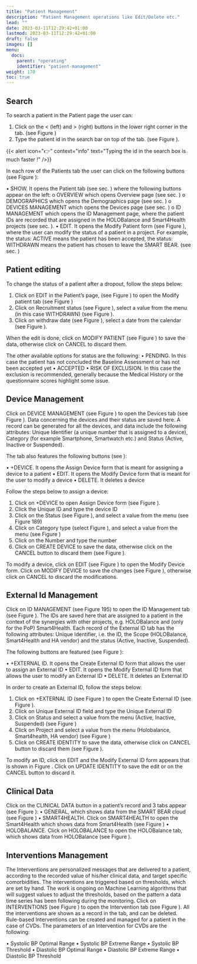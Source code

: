 ```yaml
---
title: "Patient Management"
description: "Patient Management operations like Edit/Delete etc."
lead: ""
date: 2023-03-11T12:29:42+01:00
lastmod: 2023-03-11T12:29:42+01:00
draft: false
images: []
menu:
  docs:
    parent: "operating"
    identifier: "patient-management"
weight: 170
toc: true
---
```


## Search

To search a patient in the Patient page the user can:
1.	Click on the < (left) and > (right) buttons in the lower right corner in the tab. (see Figure )
2.	Type the patient id in the search bar on top of the tab. (see Figure ).

{{< alert icon="👉" context="info" text="Typing the id in the search box is much faster !" />}}

In each row of the Patients tab the user can click on the following buttons (see Figure ):

•	SHOW. It opens the Patient tab (see sec. ) where the following buttons appear on the left:
o	OVERVIEW which opens Overview page (see sec. )
o	DEMOGRAPHICS which opens the Demographics page (see sec. )
o	DEVICES MANAGEMENT which opens the Devices page (see sec. )
o	ID MANAGEMENT which opens the ID Management page, where the patient IDs are recorded that are assigned in the HOLOBalance and Smart4Health projects (see sec. ).
•	EDIT. It opens the Modify Patient form (see Figure ), where the user can modify the status of a patient in a project. For example, the status: ACTIVE means the patient has been accepted, the status: WITHDRAWN means the patient has chosen to leave the SMART BEAR. (see sec. )


## Patient editing

To change the status of a patient after a dropout, follow the steps below:

1.	Click on EDIT in the Patient’s page, (see Figure ) to open the Modify patient tab (see Figure )
2.	Click on Recruitment status (see Figure ), select a value from the menu (in this case WITHDRAWN) (see Figure ).
3.	Click on withdraw date (see Figure ), select a date from the calendar (see Figure ). 

When the edit is done, click on MODIFY PATIENT (see Figure ) to save the data, otherwise click on CANCEL to discard them.

The other available options for status are the following:
•	PENDING. In this case the patient has not concluded the Baseline Assessment or has not been accepted yet
•	ACCEPTED
•	RISK OF EXCLUSION. In this case the exclusion is recommended, generally because the Medical History or the questionnaire scores highlight some issue. 


## Device Management

Click on DEVICE MANAGEMENT (see Figure ) to open the Devices tab (see Figure ). Data concerning the devices and their status are saved here. A record can be generated for all the devices, and data include the following attributes: Unique Identifier (a unique number that is assigned to a device), Category (for example Smartphone, Smartwatch etc.) and Status (Active, Inactive or Suspended). 

The tab also features the following buttons (see ):

•	+DEVICE. It opens the Assign Device form that is meant for assigning a device to a patient
•	EDIT. It opens the Modify Device form that is meant for the user to modify a device 
•	DELETE. It deletes a device


Follow the steps below to assign a device:

1.	Click on +DEVICE to open Assign Device form (see Figure ). 
2.	Click the Unique ID and type the device ID 
3.	Click on the Status (see Figure ), and select a value from the menu (see Figure 189)
4.	Click on Category type (select Figure ), and select a value from the menu (see Figure )
5.	Click on the Number and type the number 
6.	Click on CREATE DEVICE to save the data, otherwise click on the CANCEL button to discard them (see Figure ).


To modify a device, click on EDIT (see Figure ) to open the Modify Device form. Click on MODIFY DEVICE to save the changes (see Figure ), otherwise click on CANCEL to discard the modifications.

## External Id Management

Click on ID MANAGEMENT (see Figure 195) to open the ID Management tab (see Figure ). The IDs are saved here that are assigned to a patient in the context of the synergies with other projects, e.g. HOLOBalance and (only for the PoP) Smart4Health. Each record of the External ID tab has the following attributes: Unique Identifier, i.e. the ID, the Scope (HOLOBalance, Smart4Health and HA vendor) and the status (Active, Inactive, Suspended).

The following buttons are featured (see Figure ):

•	+EXTERNAL ID. It opens the Create External ID form that allows the user to assign an External ID
•	EDIT. It opens the Modify External ID form that allows the user to modify an External ID
•	DELETE. It deletes an External ID


In order to create an External ID, follow the steps below:

1.	Click on +EXTERNAL ID (see Figure ) to open the Create External ID (see Figure ). 
2.	Click on Unique External ID field and type the Unique External ID 
3.	Click on Status and select a value from the menu (Active, Inactive, Suspended) (see Figure )
4.	Click on Project and select a value from the menu (Holobalance, Smart4health, HA vendor) (see Figure )
5.	Click on CREATE IDENTITY to save the data, otherwise click on CANCEL button to discard them (see Figure ).


To modify an ID, click on EDIT and the Modify External ID form appears that is shown in Figure . Click on UPDATE IDENTITY to save the edit or on the CANCEL button to discard it.

## Clinical Data

Click on the CLINICAL DATA button in a patient’s record and 3 tabs appear (see Figure ):
•	GENERAL, which shows data from the SMART BEAR cloud (see Figure )
•	SMART4HEALTH. Click on SMART4HEALTH to open the Smart4Health which shows data from Smart4Health (see Figure )
•	HOLOBALANCE. Click on HOLOBALANCE to open the HOLOBalance tab, which shows data from HOLOBalance (see Figure ).

## Interventions Management

The Interventions are personalized messages that are delivered to a patient, according to the recorded value of his/her clinical data, and target specific comorbidities. The interventions are triggered based on thresholds, which are set by hand. The work is ongoing on Machine Learning algorithms that will suggest values to adjust the thresholds, based on the pattern a data time series has been following during the monitoring.
Click on INTERVENTIONS (see Figure ) to open the Intervention tab (see Figure ). All the interventions are shown as a record in the tab, and can be deleted. Rule-based Interventions can be created and managed for a patient in the case of CVDs. The parameters of an Intervention for CVDs are the following:

•	Systolic BP Optimal Range
•	Systolic BP Extreme Range
•	Systolic BP Threshold
•	Diastolic BP Optimal Range
•	Diastolic BP Extreme Range
•	Diastolic BP Threshold
